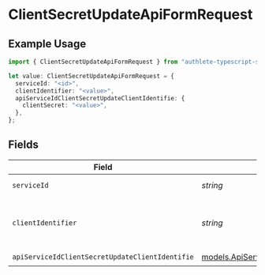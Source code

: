 # ClientSecretUpdateApiFormRequest

## Example Usage

```typescript
import { ClientSecretUpdateApiFormRequest } from "authlete-typescript-sdk/models/operations";

let value: ClientSecretUpdateApiFormRequest = {
  serviceId: "<id>",
  clientIdentifier: "<value>",
  apiServiceIdClientSecretUpdateClientIdentifie: {
    clientSecret: "<value>",
  },
};
```

## Fields

| Field                                                                                                                 | Type                                                                                                                  | Required                                                                                                              | Description                                                                                                           |
| --------------------------------------------------------------------------------------------------------------------- | --------------------------------------------------------------------------------------------------------------------- | --------------------------------------------------------------------------------------------------------------------- | --------------------------------------------------------------------------------------------------------------------- |
| `serviceId`                                                                                                           | *string*                                                                                                              | :heavy_check_mark:                                                                                                    | A service ID.                                                                                                         |
| `clientIdentifier`                                                                                                    | *string*                                                                                                              | :heavy_check_mark:                                                                                                    | The client ID or the client ID alias of a client.<br/>                                                                |
| `apiServiceIdClientSecretUpdateClientIdentifie`                                                                       | [models.ApiServiceIdClientSecretUpdateClientIdentifie](../../models/apiserviceidclientsecretupdateclientidentifie.md) | :heavy_check_mark:                                                                                                    | N/A                                                                                                                   |
